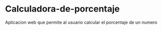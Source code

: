 # Calculadora-de-porcentaje
Aplicacion web que permite al usuario calcular el porcentaje de un numero 

